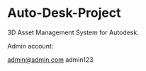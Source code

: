 # Auto-Desk-Project
3D Asset Management System for Autodesk.

Admin account:

admin@admin.com
admin123